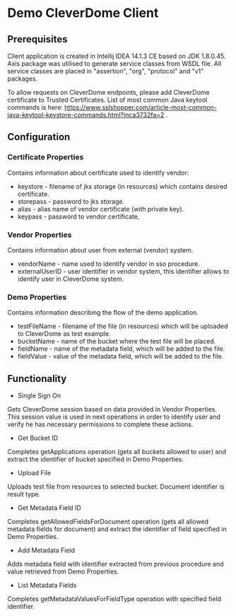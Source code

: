 # Demo CleverDome Client

## Prerequisites

Client application is created in Intellij IDEA 14.1.3 CE based on JDK 1.8.0.45.
Axis package was utilised to generate service classes from WSDL file. All service classes are placed in "assertion",
"org", "protocol" and "v1" packages.

To allow requests on CleverDome endpoints, please add CleverDome certificate to Trusted Certificates. List of most
common Java keytool commands is here:
https://www.sslshopper.com/article-most-common-java-keytool-keystore-commands.html?jnca3732fa=2 .

## Configuration

### Certificate Properties

Contains information about certificate used to identify vendor:

* keystore - filename of jks storage (in resources) which contains desired certificate.
* storepass - password to jks storage.
* alias - alias name of vendor certificate (with private key).
* keypass - password to vendor certificate.

### Vendor Properties

Contains information about user from external (vendor) system.

* vendorName - name used to identify vendor in sso procedure.
* externalUserID - user identifier in vendor system, this identifier allows to identify user in CleverDome system.

### Demo Properties

Contains information describing the flow of the demo application.

* testFileName - filename of the file (in resources) which will be uploaded to CleverDome as test example.
* bucketName - name of the bucket where the test file will be placed.
* fieldName - name of the metadata field, which will be added to the file.
* fieldValue - value of the metadata field, which will be added to the file.

## Functionality

* Single Sign On

Gets CleverDome session based on data provided in Vendor Properties. This session value is used in next
operations in order to identify user and verify he has necessary permissions to complete these actions.

* Get Bucket ID

Completes getApplications operation (gets all buckets allowed to user) and extract the identifier of bucket
specified in Demo Properties.

* Upload File

Uploads test file from resources to selected bucket. Document identifier is result type.

* Get Metadata Field ID

Completes getAllowedFieldsForDocument operation (gets all allowed metadata fields for document) and extract the
identifier of field specified in Demo Properties.

* Add Metadata Field

Adds metadata field with identifier extracted from previous procedure and value retrieved from Demo Properties.

* List Metadata Fields

Completes getMetadataValuesForFieldType operation with specified field identifier.